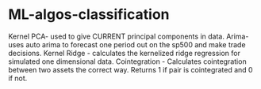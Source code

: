 # ML-algos-classification

Kernel PCA- used to give CURRENT principal components in data.
Arima- uses auto arima to forecast one period out on the sp500 and make trade decisions.
Kernel Ridge - calculates the kernelized ridge regression for simulated one dimensional data.
Cointegration - Calculates cointegration between two assets the correct way.  Returns 1 if pair is cointegrated and 0 if not.
